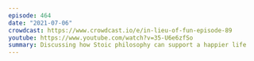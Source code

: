 ```yaml
---
episode: 464
date: "2021-07-06"
crowdcast: https://www.crowdcast.io/e/in-lieu-of-fun-episode-89
youtube: https://www.youtube.com/watch?v=35-U6e6zfSo
summary: Discussing how Stoic philosophy can support a happier life
---
```

